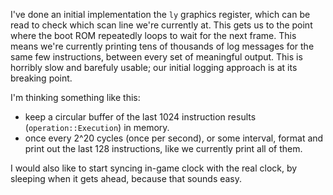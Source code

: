 I've done an initial implementation the `ly` graphics register, which can be read to check which scan line we're currently at. This gets us to the point where the boot ROM repeatedly loops to wait for the next frame. This means we're currently printing tens of thousands of log messages for the same few instructions, between every set of meaningful output. This is horribly slow and barefuly usable; our initial logging approach is at its breaking point.

I'm thinking something like this:

- keep a circular buffer of the last 1024 instruction results (`operation::Execution`) in memory.
- once every 2^20 cycles (once per second), or some interval, format and print out the last 128 instructions, like we currently print all of them.

I would also like to start syncing in-game clock with the real clock, by sleeping when it gets ahead, because that sounds easy.

